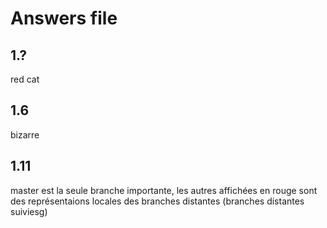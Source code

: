 # Answers file

## 1.?
red cat

## 1.6
bizarre

## 1.11
master est la seule branche importante, 
les autres affichées en rouge sont des représentaions locales des branches distantes (branches distantes suiviesg)

